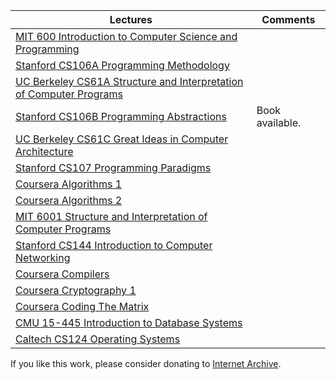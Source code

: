 | Lectures | Comments |
| --- | --- |
| [MIT 600 Introduction to Computer Science and Programming](https://archive.org/details/mit-600-introduction-to-computer-science-and-programming) |
| [Stanford CS106A Programming Methodology](https://archive.org/details/stanford-cs106a-programming-methodology) |
| [UC Berkeley CS61A Structure and Interpretation of Computer Programs](https://archive.org/details/uc-berkeley-cs61a-structure-and-interpretation-of-computer-programs) |
| [Stanford CS106B Programming Abstractions](https://archive.org/details/stanford-cs106b-programming-abstractions) | Book available. |
| [UC Berkeley CS61C Great Ideas in Computer Architecture](https://archive.org/details/uc-berkeley-cs61c-great-ideas-in-computer-architecture) |
| [Stanford CS107 Programming Paradigms](https://archive.org/details/stanford-cs107-programming-paradigms) |
| [Coursera Algorithms 1](https://archive.org/details/coursera-algorithms-1) |
| [Coursera Algorithms 2](https://archive.org/details/coursera-algorithms-2) |
| [MIT 6001 Structure and Interpretation of Computer Programs](https://archive.org/details/mit-6001-structure-and-interpretation-of-computer-programs) |
| [Stanford CS144 Introduction to Computer Networking](https://archive.org/details/stanford-cs144-introduction-to-computer-networking) |
| [Coursera Compilers](https://archive.org/details/coursera-compilers) |
| [Coursera Cryptography 1](https://archive.org/details/coursera-cryptography-1) |
| [Coursera Coding The Matrix](https://archive.org/details/coursera-coding-the-matrix) |
| [CMU 15-445 Introduction to Database Systems](https://archive.org/details/cmu-15-445-introduction-to-database-systems) |
| [Caltech CS124 Operating Systems](https://archive.org/details/caltech-cs124-operating-systems) |

If you like this work, please consider donating to [Internet Archive](https://archive.org/donate).
